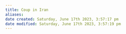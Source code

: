 ```yaml
---
title: Coup in Iran
aliases: 
date created: Saturday, June 17th 2023, 3:57:17 pm
date modified: Saturday, June 17th 2023, 3:57:19 pm
---
```

